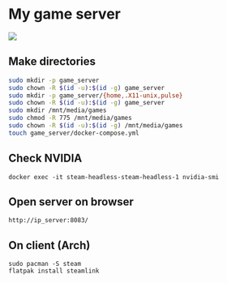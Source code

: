 # My game server
![](https://avatars.githubusercontent.com/u/115333610?s=200&v=4)

## Make directories
```sh
sudo mkdir -p game_server
sudo chown -R $(id -u):$(id -g) game_server
sudo mkdir -p game_server/{home,.X11-unix,pulse}
sudo chown -R $(id -u):$(id -g) game_server
sudo mkdir /mnt/media/games
sudo chmod -R 775 /mnt/media/games
sudo chown -R $(id -u):$(id -g) /mnt/media/games
touch game_server/docker-compose.yml
```

## Check NVIDIA
```
docker exec -it steam-headless-steam-headless-1 nvidia-smi
```

## Open server on browser
`http://ip_server:8083/`

## On client (Arch)
```
sudo pacman -S steam
flatpak install steamlink
```

